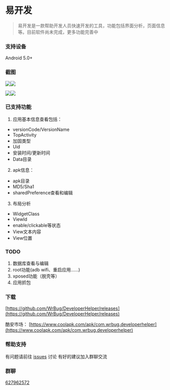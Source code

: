 # 易开发

> 易开发是一款帮助开发人员快速开发的工具，功能包括界面分析，页面信息等。目前软件尚未完成，更多功能完善中

### 支持设备

Android 5.0+

### 截图

![](https://i.loli.net/2018/12/26/5c23070b18e43.png)![](https://i.loli.net/2018/12/26/5c23070c02a3a.png)

![](https://i.loli.net/2018/12/26/5c23070cda923.png)![](https://i.loli.net/2018/12/26/5c23070d9bd25.png)

### 已支持功能

1. 应用基本信息查看包括：
 * versionCode/VersionName
 * TopActivity
 * 加固类型
 * Uid
 * 安装时间/更新时间
 * Data目录
2.  apk信息：
 * apk目录
 * MD5/Sha1
 * sharedPreference查看和编辑
3.  布局分析
 * WidgetClass
 * ViewId
 * enable/clickable等状态
 * View文本内容
 * View位置

### TODO
    
1. 数据库查看与编辑
2. root功能(adb wifi、重启应用……)
3. xposed功能（脱壳等）
4. 应用抓包
    
### 下载

[https://github.com/WrBug/DeveloperHelper/releases](https://github.com/WrBug/DeveloperHelper/releases)

酷安市场：
[https://www.coolapk.com/apk/com.wrbug.developerhelper](https://www.coolapk.com/apk/com.wrbug.developerhelper)

### 帮助支持

有问题请前往 [issues](https://github.com/WrBug/DeveloperHelper/issues) 讨论
有好的建议加入群聊交流

### 群聊

[627962572](https://jq.qq.com/?_wv=1027&k=5ulUikj)

